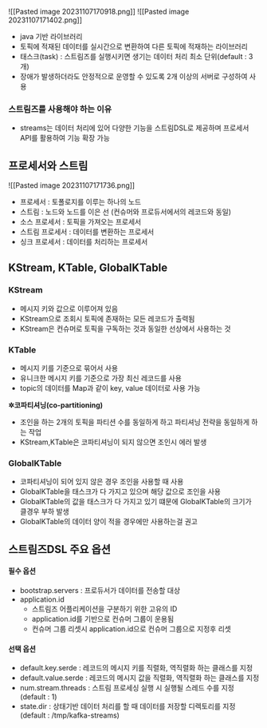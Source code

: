 
![[Pasted image 20231107170918.png]]
![[Pasted image 20231107171402.png]]
- java 기반 라이브러리
- 토픽에 적재된 데이터를 실시간으로 변환하여 다른 토픽에 적재하는 라이브러리
- 태스크(task) : 스트림즈를 실행시키면 생기는 데이터 처리 최소 단위(default : 3개)
- 장애가 발생하더라도 안정적으로 운영할 수 있도록 2개 이상의 서버로 구성하여 사용

### 스트림즈를 사용해야 하는 이유
- streams는 데이터 처리에 있어 다양한 기능을 스트림DSL로 제공하며 프로세서 API를 활용하여 기능 확장 가능 

## 프로세서와 스트림
![[Pasted image 20231107171736.png]]
- 프로세서 : 토폴로지를 이루는 하나의 노드
- 스트림 : 노드와 노드를 이은 선 (컨슈머와 프로듀서에서의 레코드와 동일)
- 소스 프로세서 : 토픽을 가져오는 프로세서
- 스트림 프로세서 : 데이터를 변환하는 프로세서
- 싱크 프로세서 : 데이터를 처리하는 프로세서

## KStream, KTable, GlobalKTable
### KStream
- 메시지 키와 값으로 이루어져 있음
- KStream으로 조회시 토픽에 존재하는 모든 레코드가 출력됨
- KStream은 컨슈머로 토픽을 구독하는 것과 동일한 선상에서 사용하는 것 

### KTable
- 메시지 키를 기준으로 묶어서 사용
- 유니크한 메시지 키를 기준으로 가장 최신 레코드를 사용 
- topic의 데이터를 Map과 같이 key, value 데이터로 사용 가능

**✲코파티셔닝(co-partitioning)**
- 조인을 하는 2개의 토픽을 파티션 수를 동일하게 하고 파티셔닝 전략을 동일하게 하는 작업
- KStream,KTable은 코파티셔닝이 되지 않으면 조인시 에러 발생

### GlobalKTable
- 코파티셔닝이 되어 있지 않은 경우 조인을 사용할 때 사용
- GlobalKTable을 태스크가 다 가지고 있으며 해당 값으로 조인을 사용
- GlobalKTable의 값을 태스크가 다 가지고 있기 떄문에 GlobalKTable의 크기가 클경우 부하 발생
- GlobalKTable의 데이터 양이 적을 경우에만 사용하는걸 권고


## 스트림즈DSL 주요 옵션
#### 필수 옵션
- bootstrap.servers : 프로듀서가 데이터를 전송할 대상
- application.id
	- 스트림즈 어플리케이션을 구분하기 위한 고유의 ID
	- application.id를 기반으로 컨슈머 그룹이 운용됨
	- 컨슈머 그룹 리셋시 application.id으로 컨슈머 그룹으로 지정후 리셋

#### 선택 옵션
- default.key.serde : 레코드의 메시지 키를 직렬화, 역직렬화 하는 클래스를 지정
- default.value.serde : 레코드의 메시지 값을 직렬화, 역직렬화 하는 클래스를 지정
- num.stream.threads : 스트림 프로세싱 실행 시 실행될 스레드 수를 지정 (default : 1)
- state.dir : 상태기반 데이터 처리를 할 때 데이터를 저장할 디렉토리를 지정
  (default : /tmp/kafka-streams)

